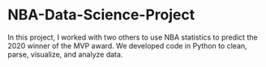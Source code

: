 # NBA-Data-Science-Project

In this project, I worked with two others to use NBA statistics to predict the 2020 winner of the MVP award. We developed code in Python to clean, parse, visualize, and analyze data.
